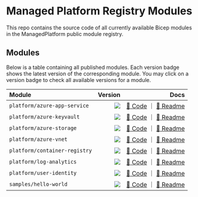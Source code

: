 # Managed Platform Registry Modules

This repo contains the source code of all currently available Bicep modules in the ManagedPlatform public module registry.

## Modules

Below is a table containing all published modules. Each version badge shows the latest version of the corresponding module. You may click on a version badge to check all available versions for a module.

<!-- Begin Module Table -->

| Module                        |                                                                                                                                                                                             Version |                                                                                                                                                                                                                                                    Docs |
| :---------------------------- | --------------------------------------------------------------------------------------------------------------------------------------------------------------------------------------------------: | ------------------------------------------------------------------------------------------------------------------------------------------------------------------------------------------------------------------------------------------------------: |
| `platform/azure-app-service`  |  <a href="https://modulesregistryui.azurecr.io/v2/bicep/platform/azure-app-service/tags/list"><image src="https://img.shields.io/badge/managed--platform-[object Object],[object Object]-blue"></a> |   [🦾 Code](https://github.com/Kyle-MSFT/managed-platform-modules/blob/main/modules/platform/azure-app-service/main.bicep) ｜ [📃 Readme](https://github.com/Kyle-MSFT/managed-platform-modules/blob/main/modules/platform/azure-app-service/README.md) |
| `platform/azure-keyvault`     |     <a href="https://modulesregistryui.azurecr.io/v2/bicep/platform/azure-keyvault/tags/list"><image src="https://img.shields.io/badge/managed--platform-[object Object],[object Object]-blue"></a> |         [🦾 Code](https://github.com/Kyle-MSFT/managed-platform-modules/blob/main/modules/platform/azure-keyvault/main.bicep) ｜ [📃 Readme](https://github.com/Kyle-MSFT/managed-platform-modules/blob/main/modules/platform/azure-keyvault/README.md) |
| `platform/azure-storage`      |      <a href="https://modulesregistryui.azurecr.io/v2/bicep/platform/azure-storage/tags/list"><image src="https://img.shields.io/badge/managed--platform-[object Object],[object Object]-blue"></a> |           [🦾 Code](https://github.com/Kyle-MSFT/managed-platform-modules/blob/main/modules/platform/azure-storage/main.bicep) ｜ [📃 Readme](https://github.com/Kyle-MSFT/managed-platform-modules/blob/main/modules/platform/azure-storage/README.md) |
| `platform/azure-vnet`         |         <a href="https://modulesregistryui.azurecr.io/v2/bicep/platform/azure-vnet/tags/list"><image src="https://img.shields.io/badge/managed--platform-[object Object],[object Object]-blue"></a> |                 [🦾 Code](https://github.com/Kyle-MSFT/managed-platform-modules/blob/main/modules/platform/azure-vnet/main.bicep) ｜ [📃 Readme](https://github.com/Kyle-MSFT/managed-platform-modules/blob/main/modules/platform/azure-vnet/README.md) |
| `platform/container-registry` | <a href="https://modulesregistryui.azurecr.io/v2/bicep/platform/container-registry/tags/list"><image src="https://img.shields.io/badge/managed--platform-[object Object],[object Object]-blue"></a> | [🦾 Code](https://github.com/Kyle-MSFT/managed-platform-modules/blob/main/modules/platform/container-registry/main.bicep) ｜ [📃 Readme](https://github.com/Kyle-MSFT/managed-platform-modules/blob/main/modules/platform/container-registry/README.md) |
| `platform/log-analytics`      |      <a href="https://modulesregistryui.azurecr.io/v2/bicep/platform/log-analytics/tags/list"><image src="https://img.shields.io/badge/managed--platform-[object Object],[object Object]-blue"></a> |           [🦾 Code](https://github.com/Kyle-MSFT/managed-platform-modules/blob/main/modules/platform/log-analytics/main.bicep) ｜ [📃 Readme](https://github.com/Kyle-MSFT/managed-platform-modules/blob/main/modules/platform/log-analytics/README.md) |
| `platform/user-identity`      |      <a href="https://modulesregistryui.azurecr.io/v2/bicep/platform/user-identity/tags/list"><image src="https://img.shields.io/badge/managed--platform-[object Object],[object Object]-blue"></a> |           [🦾 Code](https://github.com/Kyle-MSFT/managed-platform-modules/blob/main/modules/platform/user-identity/main.bicep) ｜ [📃 Readme](https://github.com/Kyle-MSFT/managed-platform-modules/blob/main/modules/platform/user-identity/README.md) |
| `samples/hello-world`         |         <a href="https://modulesregistryui.azurecr.io/v2/bicep/samples/hello-world/tags/list"><image src="https://img.shields.io/badge/managed--platform-[object Object],[object Object]-blue"></a> |                 [🦾 Code](https://github.com/Kyle-MSFT/managed-platform-modules/blob/main/modules/samples/hello-world/main.bicep) ｜ [📃 Readme](https://github.com/Kyle-MSFT/managed-platform-modules/blob/main/modules/samples/hello-world/README.md) |

<!-- End Module Table -->
